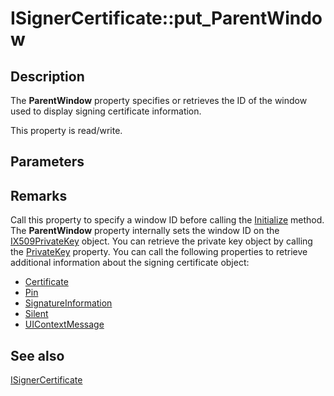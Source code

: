 # ISignerCertificate::put_ParentWindow

## Description

The **ParentWindow** property specifies or retrieves the ID of the window used to display signing certificate information.

This property is read/write.

## Parameters

## Remarks

Call this property to specify a window ID before calling the [Initialize](https://learn.microsoft.com/windows/desktop/api/certenroll/nf-certenroll-isignercertificate-initialize) method. The **ParentWindow** property internally sets the window ID on the [IX509PrivateKey](https://learn.microsoft.com/windows/desktop/api/certenroll/nn-certenroll-ix509privatekey) object. You can retrieve the private key object by calling the [PrivateKey](https://learn.microsoft.com/windows/desktop/api/certenroll/nf-certenroll-isignercertificate-get_privatekey) property. You can call the following properties to retrieve additional information about the signing certificate object:

* [Certificate](https://learn.microsoft.com/windows/desktop/api/certenroll/nf-certenroll-isignercertificate-get_certificate)
* [Pin](https://learn.microsoft.com/windows/desktop/api/certenroll/nf-certenroll-isignercertificate-put_pin)
* [SignatureInformation](https://learn.microsoft.com/windows/desktop/api/certenroll/nf-certenroll-isignercertificate-get_signatureinformation)
* [Silent](https://learn.microsoft.com/windows/desktop/api/certenroll/nf-certenroll-isignercertificate-get_silent)
* [UIContextMessage](https://learn.microsoft.com/windows/desktop/api/certenroll/nf-certenroll-isignercertificate-get_uicontextmessage)

## See also

[ISignerCertificate](https://learn.microsoft.com/windows/desktop/api/certenroll/nn-certenroll-isignercertificate)
